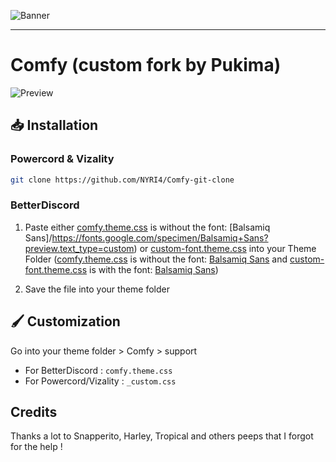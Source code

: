 ![Banner](https://nyri4.github.io/Comfy/assets/banner.png)

---

# Comfy (custom fork by Pukima)
![Preview](https://i.ibb.co/7NYcchv/Preview.png)

## 📥 Installation

### Powercord & Vizality

```sh
git clone https://github.com/NYRI4/Comfy-git-clone
```

### BetterDiscord

1. Paste either [comfy.theme.css](https://github.com/Pukimaa/Comfy/blob/master/betterdiscord/comfy.theme.css) is without the font: [Balsamiq Sans]/https://fonts.google.com/specimen/Balsamiq+Sans?preview.text_type=custom) or [custom-font.theme.css](https://github.com/Pukimaa/Comfy/blob/master/betterdiscord/custom-font.theme.css) into your Theme Folder ([comfy.theme.css](https://github.com/Pukimaa/Comfy/blob/master/betterdiscord/comfy.theme.css) is without the font: [Balsamiq Sans](https://fonts.google.com/specimen/Balsamiq+Sans?preview.text_type=custom) and [custom-font.theme.css](https://github.com/Pukimaa/Comfy/blob/master/betterdiscord/custom-font.theme.css) is with the font: [Balsamiq Sans](https://fonts.google.com/specimen/Balsamiq+Sans?preview.text_type=custom))

2. Save the file into your theme folder

## 🖌️ Customization
Go into your theme folder > Comfy > support
- For BetterDiscord : `comfy.theme.css`
- For Powercord/Vizality : `_custom.css`

## Credits

Thanks a lot to Snapperito, Harley, Tropical and others peeps that I forgot for the help !
